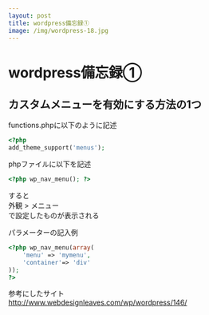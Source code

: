 ```yaml
---
layout: post
title: wordpress備忘録①
image: /img/wordpress-18.jpg
---
```


# wordpress備忘録①

## カスタムメニューを有効にする方法の1つ

functions.phpに以下のように記述   
```php
<?php
add_theme_support('menus');
```

phpファイルに以下を記述   
```php
<?php wp_nav_menu(); ?>
```

すると   
外観 > メニュー   
で設定したものが表示される   

パラメーターの記入例   
```php
<?php wp_nav_menu(array(
    'menu' => 'mymenu',
    'container'=> 'div'
));
?>
```



参考にしたサイト   
http://www.webdesignleaves.com/wp/wordpress/146/   
